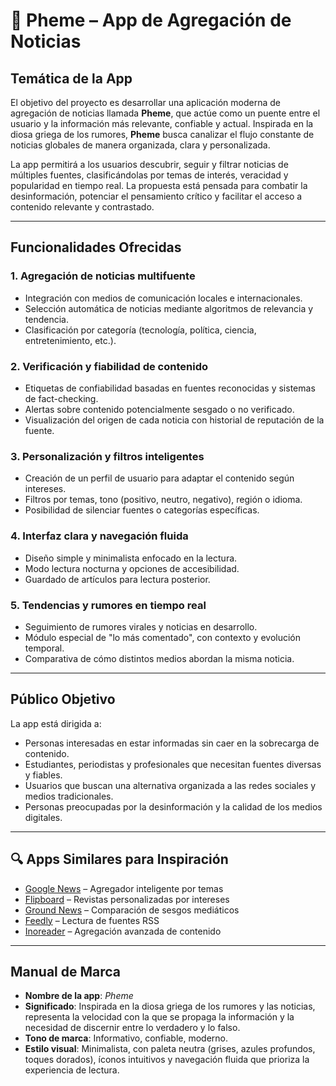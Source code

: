 # 📱 Pheme – App de Agregación de Noticias

##  Temática de la App

El objetivo del proyecto es desarrollar una aplicación moderna de agregación de noticias llamada **Pheme**, que actúe como un puente entre el usuario y la información más relevante, confiable y actual. Inspirada en la diosa griega de los rumores, **Pheme** busca canalizar el flujo constante de noticias globales de manera organizada, clara y personalizada.

La app permitirá a los usuarios descubrir, seguir y filtrar noticias de múltiples fuentes, clasificándolas por temas de interés, veracidad y popularidad en tiempo real. La propuesta está pensada para combatir la desinformación, potenciar el pensamiento crítico y facilitar el acceso a contenido relevante y contrastado.

---

##  Funcionalidades Ofrecidas

### 1. Agregación de noticias multifuente
- Integración con medios de comunicación locales e internacionales.
- Selección automática de noticias mediante algoritmos de relevancia y tendencia.
- Clasificación por categoría (tecnología, política, ciencia, entretenimiento, etc.).

### 2. Verificación y fiabilidad de contenido
- Etiquetas de confiabilidad basadas en fuentes reconocidas y sistemas de fact-checking.
- Alertas sobre contenido potencialmente sesgado o no verificado.
- Visualización del origen de cada noticia con historial de reputación de la fuente.

### 3. Personalización y filtros inteligentes
- Creación de un perfil de usuario para adaptar el contenido según intereses.
- Filtros por temas, tono (positivo, neutro, negativo), región o idioma.
- Posibilidad de silenciar fuentes o categorías específicas.

### 4. Interfaz clara y navegación fluida
- Diseño simple y minimalista enfocado en la lectura.
- Modo lectura nocturna y opciones de accesibilidad.
- Guardado de artículos para lectura posterior.

### 5. Tendencias y rumores en tiempo real
- Seguimiento de rumores virales y noticias en desarrollo.
- Módulo especial de "lo más comentado", con contexto y evolución temporal.
- Comparativa de cómo distintos medios abordan la misma noticia.

---

##  Público Objetivo

La app está dirigida a:

- Personas interesadas en estar informadas sin caer en la sobrecarga de contenido.
- Estudiantes, periodistas y profesionales que necesitan fuentes diversas y fiables.
- Usuarios que buscan una alternativa organizada a las redes sociales y medios tradicionales.
- Personas preocupadas por la desinformación y la calidad de los medios digitales.

---

## 🔍 Apps Similares para Inspiración

- [Google News](https://news.google.com/) – Agregador inteligente por temas  
- [Flipboard](https://flipboard.com/) – Revistas personalizadas por intereses  
- [Ground News](https://ground.news/) – Comparación de sesgos mediáticos  
- [Feedly](https://feedly.com/) – Lectura de fuentes RSS  
- [Inoreader](https://www.inoreader.com/) – Agregación avanzada de contenido

---

##  Manual de Marca

- **Nombre de la app**: *Pheme*  
- **Significado**: Inspirada en la diosa griega de los rumores y las noticias, representa la velocidad con la que se propaga la información y la necesidad de discernir entre lo verdadero y lo falso.  
- **Tono de marca**: Informativo, confiable, moderno.  
- **Estilo visual**: Minimalista, con paleta neutra (grises, azules profundos, toques dorados), íconos intuitivos y navegación fluida que prioriza la experiencia de lectura.
